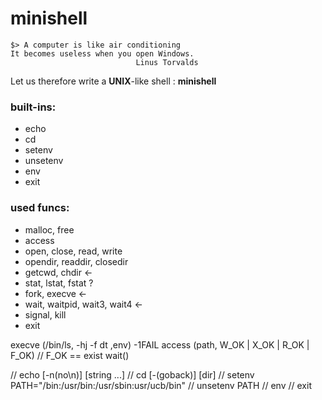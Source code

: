 # minishell

	$> A computer is like air conditioning
	It becomes useless when you open Windows.
								Linus Torvalds

Let us therefore write a <b>UNIX</b>-like shell : <b>minishell</b>

### built-ins:
- echo
- cd
- setenv
- unsetenv
- env
- exit


### used funcs:
- malloc, free
- access
- open, close, read, write
- opendir, readdir, closedir
- getcwd, chdir <-
- stat, lstat, fstat ?
- fork, execve <-
- wait, waitpid, wait3, wait4 <-
- signal, kill
- exit

execve (/bin/ls, -hj -f dt ,env) -1FAIL
access (path, W_OK | X_OK | R_OK | F_OK) // F_OK == exist
wait()


// echo [-n(no\n)] [string ...]
// cd [-(goback)] [dir]
// setenv PATH="/bin:/usr/bin:/usr/sbin:usr/ucb/bin"
// unsetenv PATH
// env
// exit
